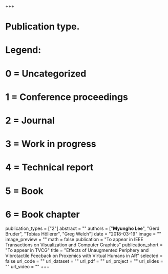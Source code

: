 +++
# Publication type.
# Legend:
# 0 = Uncategorized
# 1 = Conference proceedings
# 2 = Journal
# 3 = Work in progress
# 4 = Technical report
# 5 = Book
# 6 = Book chapter
publication_types = ["2"]
abstract = ""
authors = ["**Myungho Lee**", "Gerd Bruder", "Tobias Höllerer", "Greg Welch"]
date = "2018-03-19"
image = ""
image_preview = ""
math = false
publication = "To appear in IEEE Transactions on Visualization and Computer Graphics"
publication_short = "To appear in TVCG"
title = "Effects of Unaugmented Periphery and Vibrotactile Feecback on Proxemics with Virtual Humans in AR"
selected = false
url_code = ""
url_dataset = ""
url_pdf = ""
url_project = ""
url_slides = ""
url_video = ""
+++

